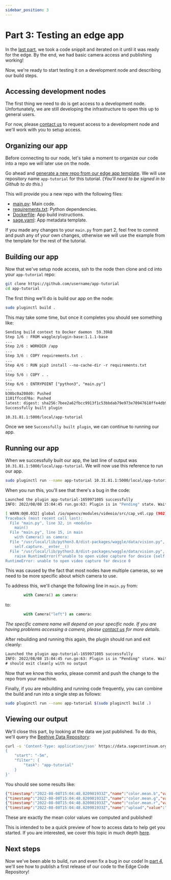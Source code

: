 ```yaml
---
sidebar_position: 3
---
```


# Part 3: Testing an edge app

In the [last part](creating-an-edge-app), we took a code snippit and iterated on it until it was ready for the edge. By the end, we had basic camera access and publishing working!

Now, we're ready to start testing it on a development node and describing our build steps.

## Accessing development nodes

The first thing we need to do is get access to a development node. Unfortunately, we are still developing the infrastructure to open this up to general users.

For now, please [contact us](/docs/contact-us) to request access to a development node and we'll work with you to setup access.

## Organizing our app

Before connecting to our node, let's take a moment to organize our code into a repo we will later use on the node.

Go ahead and [generate a new repo from our edge app template](https://github.com/waggle-sensor/edge-app-template/generate). We will use repository name `app-tutorial` for this tutorial. (_You'll need to be signed in to Github to do this._)

This will provide you a new repo with the following files:

* [main.py](https://github.com/waggle-sensor/edge-app-template/blob/main/main.py): Main code.
* [requirements.txt](https://github.com/waggle-sensor/edge-app-template/blob/main/requirements.txt): Python dependencies.
* [Dockerfile](https://github.com/waggle-sensor/edge-app-template/blob/main/Dockerfile): App build instructions.
* [sage.yaml](https://github.com/waggle-sensor/edge-app-template/blob/main/sage.yaml): App metadata template.

If you made any changes to your `main.py` from part 2, feel free to commit and push any of your own changes, otherwise we will use the example from the template for the rest of the tutorial.

## Building our app

Now that we've setup node access, ssh to the node then clone and cd into your `app-tutorial` repo:

```sh
git clone https://github.com/username/app-tutorial
cd app-tutorial
```

The first thing we'll do is build our app on the node:

```sh
sudo pluginctl build .
```

This may take some time, but once it completes you should see something like:

```txt
Sending build context to Docker daemon  59.39kB
Step 1/6 : FROM waggle/plugin-base:1.1.1-base
...
Step 2/6 : WORKDIR /app
...
Step 3/6 : COPY requirements.txt .
...
Step 4/6 : RUN pip3 install --no-cache-dir -r requirements.txt
...
Step 5/6 : COPY . .
...
Step 6/6 : ENTRYPOINT ["python3", "main.py"]
...
b38bc0a208d0: Pushed 
1101ffccd70a: Pushed 
latest: digest: sha256:7bee2a62fbcc9913f1c53bbdab79e973e70947618ffe4db90cae6a8f0ff6c8d7 size: 2407
Successfully built plugin

10.31.81.1:5000/local/app-tutorial
```

Once we see `Successfully built plugin`, we can continue to running our app.

## Running our app

When we successfully built our app, the last line of output was `10.31.81.1:5000/local/app-tutorial`. We will
now use this reference to run our app.

```sh
sudo pluginctl run --name app-tutorial 10.31.81.1:5000/local/app-tutorial
```

When you run this, you'll see that there's a bug in the code:

```sh
Launched the plugin app-tutorial-1659971085 successfully 
INFO: 2022/08/08 15:04:45 run.go:63: Plugin is in "Pending" state. Waiting...

[ WARN:0@0.032] global /io/opencv/modules/videoio/src/cap_v4l.cpp (902) open VIDEOIO(V4L2:/dev/video0): can't open camera by index
Traceback (most recent call last):
  File "main.py", line 32, in <module>
    main()
  File "main.py", line 15, in main
    with Camera() as camera:
  File "/usr/local/lib/python3.8/dist-packages/waggle/data/vision.py", line 107, in __enter__
    self.capture.__enter__()
  File "/usr/local/lib/python3.8/dist-packages/waggle/data/vision.py", line 133, in __enter__
    raise RuntimeError(f"unable to open video capture for device {self.device!r}")
RuntimeError: unable to open video capture for device 0
```

This was caused by the fact that most nodes have multiple cameras, so we need to be more specific about which camera to use.

To address this, we'll change the following line in `main.py` from:

```python
        with Camera() as camera:
```

to:

```python
        with Camera("left") as camera:
```

_The specific camera name will depend on your specific node. If you are having problems accessing a camera, please [contact us](/docs/contact-us) for more details._

After rebuilding and running this again, the plugin should run and exit cleanly:

```txt
Launched the plugin app-tutorial-1659971085 successfully 
INFO: 2022/08/08 15:04:45 run.go:63: Plugin is in "Pending" state. Waiting...
# should exit cleanly with no output
```

Now that we know this works, please commit and push the change to the repo from your machine.

Finally, if you are rebuilding and running code frequently, you can combine the build and run into a single step as follows:

```sh
sudo pluginctl run --name app-tutorial $(sudo pluginctl build .)
```

## Viewing our output

We'll close this part, by looking at the data we just published. To do this, we'll query the [Beehive Data Repository](/docs/about/architecture#data-repository-dr):

```sh
curl -s 'Content-Type: application/json' https://data.sagecontinuum.org/api/v1/query -d '
{
    "start": "-5m",
    "filter": {
        "task": "app-tutorial"
    }
}'
```

You should see some results like:

```json
{"timestamp":"2022-08-08T15:04:48.820981933Z","name":"color.mean.b","value":133.61671793619792,"meta":{"host":"000048b02d15bdc2.ws-nxcore","job":"Pluginctl","node":"000048b02d15bdc2","plugin":"app-tutorial","task":"app-tutorial","vsn":"W02F"}}
{"timestamp":"2022-08-08T15:04:48.820981933Z","name":"color.mean.g","value":136.46639404296874,"meta":{"host":"000048b02d15bdc2.ws-nxcore","job":"Pluginctl","node":"000048b02d15bdc2","plugin":"app-tutorial","task":"app-tutorial","vsn":"W02F"}}
{"timestamp":"2022-08-08T15:04:48.820981933Z","name":"color.mean.r","value":134.48696818033855,"meta":{"host":"000048b02d15bdc2.ws-nxcore","job":"Pluginctl","node":"000048b02d15bdc2","plugin":"app-tutorial","task":"app-tutorial","vsn":"W02F"}}
{"timestamp":"2022-08-08T15:04:48.820981933Z","name":"upload","value":"https://storage.sagecontinuum.org/api/v1/data/Pluginctl/sage-app-tutorial-app-tutorial/000048b02d15bdc2/1659971088820981933-snapshot.jpg","meta":{"filename":"snapshot.jpg","host":"000048b02d15bdc2.ws-nxcore","job":"Pluginctl","node":"000048b02d15bdc2","plugin":"app-tutorial","task":"app-tutorial","vsn":"W02F"}}
```

These are exactly the mean color values we computed and published!

This is intended to be a quick preview of how to access data to help get you started. If you are interested, we cover this topic in much depth [here](../accessing-data).

## Next steps

Now we've been able to build, run and even fix a bug in our code! In [part 4](publishing-to-ecr), we'll see how to publish a first release of our code to the Edge Code Repository!
